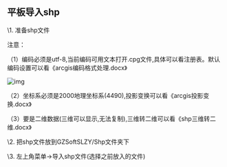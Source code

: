 ## **平板导入shp**

\1. 准备shp文件

注意：

（1）编码必须是utf-8,当前编码可用文本打开.cpg文件,具体可以看注册表。默认编码设置可以看《arcgis编码格式处理.docx》

![img](https://pzy-images.oss-cn-hangzhou.aliyuncs.com/img/202111032033665.jpg) 

 

（2）坐标系必须是2000地理坐标系(4490),投影变换可以看《arcgis投影变换.docx》

（3）要是二维数据(三维可以显示,无法复制),三维转二维可以看《shp三维转二维.docx》

\2. 把shp文件放到GZSoftSLZY/Shp文件夹下

\3. 左上角菜单->导入shp文件(选择之前放入的文件)